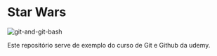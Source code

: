 # Star Wars

![git-and-git-bash](C:\Users\portuga\Documents\prog\StarWarsRepo\git-and-git-bash.png)

Este repositório serve de exemplo do curso de Git e Github da udemy.
